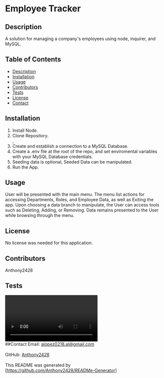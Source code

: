 # Employee Tracker
## Description
A solution for managing a company's employees using node, inquirer, and MySQL. <br />
## Table of Contents
- [Description](#description)
- [Installation](#installation)
- [Usage](#usage)
- [Contributors](#contributors)
- [Tests](#tests)
- [License](#license)
- [Contact](#contact) <br />
## Installation
1. Install Node. <br />
2. Clone Repository. <br />, 
3. Create and establish a connection to a MySQL Database. <br />
4. Create a .env file at the root of the repo, and set enviromental variables with your MySQL Database credentials.<br />
5. Seeding data is optional, Seeded Data can be manipulated. <br />
5. Run the App. <br />

## Usage
User will be presented with the main menu. The menu list actions for accessing Departments, Roles, and Employee Data, as well as Exiting the app. Upon choosing a data branch to manipulate, the User can access tools such as Deleting, Adding, or Removing. Data remains presented to the User while browsing through the menu. <br />
## License
No license was needed for this application. <br /> 
## Contributors
Anthony2428 <br />
## Tests
![Walkthrough of Web App:](./EmployeeTracker-Video.mov)<br />
##Contact 
Email: alopez0218.al@gmail.com<br /><br />
GitHub: [Anthony2428](https://github.com/Anthony2428)<br />
<br />
This README was generated by [https://github.com/Anthony2428/READMe-Generator]